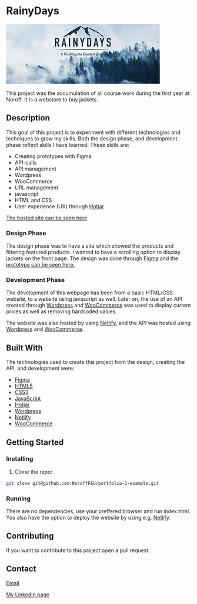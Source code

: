 # RainyDays

![image](images/header.png)

This project was the accumulation of all course work during the first year at Noroff. It is a webstore to buy jackets.

## Description

This goal of this project is to experiment with different technologies and techniques to grow my skills. Both the design phase, and development phase reflect skills I have learned. These skills are:

- Creating prototypes with Figma
- API-calls
- API management
- Wordpress
- WooCommerce
- URL management
- javascript
- HTML and CSS
- User experience (UX) through [Hotjar](https://hotjar.com/)

[The hosted site can be seen here](https://sparkling-sunflower-134017.netlify.app/)

### Design Phase

The design phase was to have a site which showed the products and filtering featured products. I wanted to have a scrolling option to display jackets on the front page. The design was done through [Figma](https://figma.com/) and the [prototype can be seen here.](https://www.figma.com/file/2xl3QwUXP716McQIiRpXtm/Rainydays-CA-Design?type=design)

### Development Phase

The development of this webpage has been from a basic HTML/CSS website, to a website using javascript as well. Later on, the use of an API created through [Wordpress](https://wordpress.com/) and [WooCommerce](https://woocommerce.com/) was used to display current prices as well as removing hardcoded values.

The website was also hosted by using [Netlify](https://netlify.com/), and the API was hosted using [Wordpress](https://wordpress.com/) and [WooCommerce](https://woocommerce.com/).

## Built With

The technologies used to create this project from the design, creating the API, and development were:

- [Figma](https://figma.com/)
- [HTML5](https://www.w3.org/TR/2011/WD-html5-20110405/)
- [CSS3](https://www.tutorialspoint.com/css/css3_tutorial.htm)
- [JavaScript](https://devdocs.io/javascript/)
- [Hotjar](https://hotjar.com/)
- [Wordpress](https://wordpress.com/)
- [Netlify](https://netlify.com/)
- [WooCommerce](https://woocommerce.com/)

## Getting Started

### Installing

1. Clone the repo:

```bash
git clone git@github.com:NoroffFEU/portfolio-1-example.git
```

### Running

There are no dependencies, use your preffered browser and run index.html. You also have the option to deploy the website by using e.g. [Netlify](https://netlify.com/).

## Contributing

If you want to contribute to this project open a pull request.

## Contact

[Email](ida_nguyen@outlook.com)

[My LinkedIn page](https://www.linkedin.com/in/ida-nguyen-441709187)
